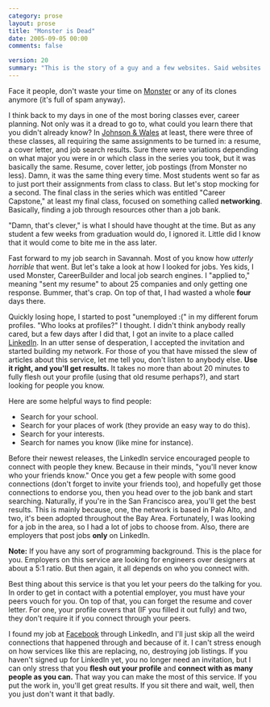 ```yaml
---
category: prose
layout: prose
title: "Monster is Dead"
date: 2005-09-05 00:00
comments: false

version: 20
summary: "This is the story of a guy and a few websites. Said websites were created to help people find jobs. However, said sites are so full of spam listings that it's close to impossible to find a reliable job in the industry with them. So the guy offers some advice on other ways to find that elusive job."
---
```


Face it people, don't waste your time on [Monster][1] or any of its clones anymore (it's full of spam anyway).

I think back to my days in one of the most boring classes ever, career planning. Not only was it a dread to go to, what could you learn there that you didn't already know? In [Johnson & Wales][2] at least, there were three of these classes, all requiring the same assignments to be turned in: a resume, a cover letter, and job search results. Sure there were variations depending on what major you were in or which class in the series you took, but it was basically the same. Resume, cover letter, job postings (from Monster no less). Damn, it was the same thing every time. Most students went so far as to just port their assignments from class to class. But let's stop mocking for a second. The final class in the series which was entitled "Career Capstone," at least my final class, focused on something called **networking**. Basically, finding a job through resources other than a job bank.

"Damn, that's clever," is what I should have thought at the time. But as any student a few weeks from graduation would do, I ignored it. Little did I know that it would come to bite me in the ass later.

Fast forward to my job search in Savannah. Most of you know how _utterly horrible_ that went. But let's take a look at how I looked for jobs. Yes kids, I used Monster, CareerBuilder and local job search engines. I "applied to," meaning "sent my resume" to about 25 companies and only getting one response. Bummer, that's crap. On top of that, I had wasted a whole **four** days there.

Quickly losing hope, I started to post "unemployed :(" in my different forum profiles. "Who looks at profiles?" I thought. I didn't think anybody really cared, but a few days after I did that, I got an invite to a place called [LinkedIn][3]. In an utter sense of desperation, I accepted the invitation and started building my network. For those of you that have missed the slew of articles about this service, let me tell you, don't listen to anybody else. **Use it right, and you'll get results.** It takes no more than about 20 minutes to fully flesh out your profile (using that old resume perhaps?), and start looking for people you know.

Here are some helpful ways to find people:

+ Search for your school.
+ Search for your places of work (they provide an easy way to do this).
+ Search for your interests.
+ Search for names you know (like mine for instance).

Before their newest releases, the LinkedIn service encouraged people to connect with people they knew. Because in their minds, "you'll never know who your friends know." Once you get a few people with some good connections (don't forget to invite your friends too), and hopefully get those connections to endorse you, then you head over to the job bank and start searching. Naturally, if you're in the San Francisco area, you'll get the best results. This is mainly because, one, the network is based in Palo Alto, and two, it's been adopted throughout the Bay Area. Fortunately, I was looking for a job in the area, so I had a lot of jobs to choose from. Also, there are employers that post jobs **only** on LinkedIn.

**Note:** If you have any sort of programming background. This is the place for you. Employers on this service are looking for engineers over designers at about a 5:1 ratio. But then again, it all depends on who you connect with.

Best thing about this service is that you let your peers do the talking for you. In order to get in contact with a potential employer, you must have your peers vouch for you. On top of that, you can forget the resume and cover letter. For one, your profile covers that (IF you filled it out fully) and two, they don't require it if you connect through your peers.

I found my job at [Facebook][4] through LinkedIn, and I'll just skip all the weird connections that happened through and because of it. I can't stress enough on how services like this are replacing, no, destroying job listings. If you haven't signed up for LinkedIn yet, you no longer need an invitation, but I can only stress that you **flesh out your profile** and **connect with as many people as you can.** That way you can make the most of this service. If you put the work in, you'll get great results. If you sit there and wait, well, then you just don't want it that badly.

[1]: http://www.monster.com/
[2]: http://www.jwu.edu/prov/
[3]: http://www.linkedin.com/
[4]: http://www.facebook.com/
